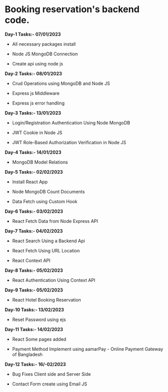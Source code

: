 # Booking reservation's backend code.
**Day-1 Tasks:- 07/01/2023**

- All necessary packages install
* Node JS MongoDB Connection
+ Create api using node js

**Day-2 Tasks:- 08/01/2023**

- Crud Operations using MongoDB and Node JS
* Express js Middleware
+ Express js error handling

**Day-3 Tasks:- 13/01/2023**

- Login/Registration Authentication Using Node MongoDB
* JWT Cookie in Node JS
+ JWT Role-Based Authorization Verification in Node JS

**Day-4 Tasks:- 14/01/2023**

- MongoDB Model Relations

**Day-5 Tasks:- 02/02/2023**

- Install React App
* Node MongoDB Count Documents
- Data Fetch using Custom Hook

**Day-6 Tasks:- 03/02/2023**

- React Fetch Data from Node Express API

**Day-7 Tasks:- 04/02/2023**

- React Search Using a Backend Api
* React Fetch Using URL Location
- React Context API

**Day-8 Tasks:- 05/02/2023**

- React  Authentication Using Context API

**Day-9 Tasks:- 05/02/2023**

- React Hotel Booking Reservation

**Day-10 Tasks:- 13/02/2023**

- Reset Password using ejs

**Day-11 Tasks:- 14/02/2023**

- React Some pages added
* Payment Method Implement using aamarPay - Online Payment Gateway of Bangladesh

**Day-12 Tasks:- 16/-02/2023**

- Bug Fixes Client side and Server Side
* Contact Form create using Email JS